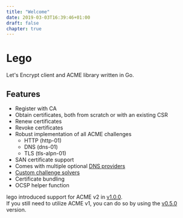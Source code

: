 ```yaml
---
title: "Welcome"
date: 2019-03-03T16:39:46+01:00
draft: false
chapter: true
---
```


# Lego

Let's Encrypt client and ACME library written in Go.

## Features

- Register with CA
- Obtain certificates, both from scratch or with an existing CSR
- Renew certificates
- Revoke certificates
- Robust implementation of all ACME challenges
  - HTTP (http-01)
  - DNS (dns-01)
  - TLS (tls-alpn-01)
- SAN certificate support
- Comes with multiple optional [DNS providers](dns)
- [Custom challenge solvers](usage/library/writing-a-challenge-solver/)
- Certificate bundling
- OCSP helper function


lego introduced support for ACME v2 in [v1.0.0](https://github.com/simonmittag/lego/releases/tag/v1.0.0).  
If you still need to utilize ACME v1, you can do so by using the [v0.5.0](https://github.com/simonmittag/lego/releases/tag/v0.5.0) version.
